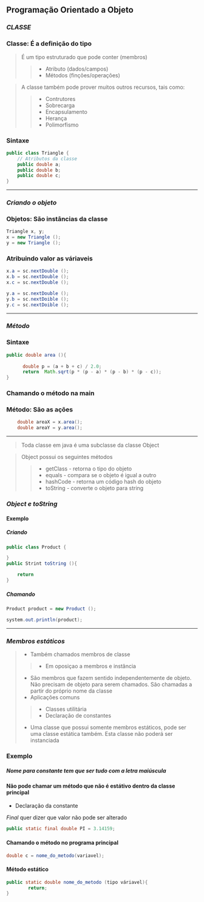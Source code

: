 ## Programação Orientado a Objeto 
### *_CLASSE_*

### Classe: É a definição do tipo

> É um tipo estruturado que pode conter (membros)
>> - Atributo (dados/campos)
>> - Métodos (finções/operações)

> A classe também pode prover muitos outros recursos, tais como:
>> - Contrutores
>> - Sobrecarga
>> - Encapsulamento
>> - Herança 
>> - Polimorfismo

### Sintaxe 
~~~~java 
public class Triangle {
    // Atributos da classe 
    public double a;
    public double b;
    public double c;
}
~~~~
--------
### *_Criando o objeto_*
### Objetos:  São instâncias da classe 

~~~~java 
Triangle x, y;
x = new Triangle ();
y = new Triangle ();
~~~~

### Atribuindo valor as váriaveis 
~~~~java 
x.a = sc.nextDouble ();
x.b = sc.nextDouble ();
x.c = sc.nextDouble ();

y.a = sc.nextDouble ();
y.b = sc.nextDoible ();
y.c = sc.nextDoible ();
~~~~
----
### *_Método_*
### Sintaxe 
~~~~java 
public double area (){
      
      double p = (a + b + c) / 2.0;
      return  Math.sqrt(p * (p - a) * (p - b) * (p - c));     
}
~~~~

### Chamando o método na main 
### Método: São as ações 

~~~java 
    double areaX = x.area();
    double areaY = y.area();
~~~
-----
>  Toda classe em java é uma subclasse da classe Object

>  Object possui os seguintes métodos
>> - getClass - retorna o tipo do objeto
>> - equals - compara se o objeto é igual a outro
>> - hashCode - retorna um código hash do objeto
>> - toString - converte o objeto para string   


### *_Object e toString_*

#### Exemplo 
##### Criando 
~~~~java
public class Product {

}
public Strint toString (){

    return 
}
~~~~
##### Chamando 
~~~~java
Product product = new Product ();

system.out.println(product);
~~~~

----
### *_Membros estáticos_*
> - Também chamados membros de classe
>> - Em oposiçao a membros e instância 
> - São membros que fazem sentido independentemente de objeto. Não precisam de objeto para serem chamados. São chamadas a partir do próprio nome da classe 
> - Aplicações comuns 
>> - Classes utilitária 
>> - Declaração de constantes 
> - Uma classe que possui somente membros estáticos, pode ser uma classe estática também. Esta classe não poderá ser instanciada 

### Exemplo 
##### Nome para constante tem que ser tudo com a letra maiúscula 
#### Não pode chamar um método que não é estátivo dentro da classe principal 
* Declaração da constante

*_Final_* quer dizer que valor não pode ser alterado 

~~~~java 
public static final double PI = 3.14159;
~~~~
#### Chamando o método no programa principal 
~~~~java 
double c = nome_do_metodo(variavel);
~~~~ 
#### Método estático  
~~~java 
public static double nome_do_metodo (tipo váriavel){
        return;
}
~~~~




